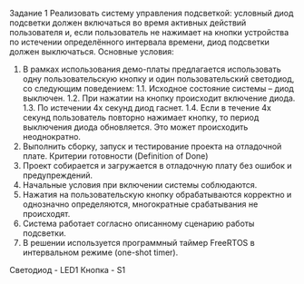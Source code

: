 Задание 1
Реализовать систему управления подсветкой: условный диод подсветки должен включаться во время
активных действий пользователя и, если пользователь не нажимает на кнопки устройства по истечении
определённого интервала времени, диод подсветки должен выключаться. Основные условия:
1. В рамках использования демо-платы предлагается использовать одну пользовательскую кнопку и
один пользовательский светодиод, со следующим поведением:
1.1. Исходное состояние системы – диод выключен.
1.2. При нажатии на кнопку происходит включение диода.
1.3. По истечении 4х секунд диод гаснет.
1.4. Если в течение 4х секунд пользователь повторно нажимает кнопку, то период выключения диода
обновляется. Это может происходить неоднократно.
2. Выполнить сборку, запуск и тестирование проекта на отладочной плате.
Критерии готовности (Definition of Done)
1. Проект собирается и загружается в отладочную плату без ошибок и предупреждений.
2. Начальные условия при включении системы соблюдаются.
3. Нажатия на пользовательскую кнопку обрабатываются корректно и однозначно определяются,
многократные срабатывания не происходят.
4. Система работает согласно описанному сценарию работы подсветки.
5. В решении используется программный таймер FreeRTOS в интервальном режиме (one-shot timer).

Светодиод - LED1
Кнопка - S1